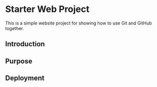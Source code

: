 # Starter Web Project

This is a simple website project for showing how to use Git and GitHub together.

## Introduction

## Purpose

## Deployment

